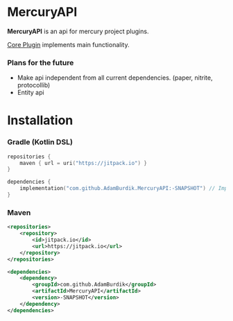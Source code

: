 # MercuryAPI
**MercuryAPI** is an api for mercury project plugins.

[Core Plugin](https://github.com/AdamBurdik/MercuryCorePlugin) implements main functionality. 

### Plans for the future
- Make api independent from all current dependencies. (paper, nitrite, protocollib)
- Entity api

# Installation
### Gradle (Kotlin DSL)
```kotlin
repositories {
    maven { url = uri("https://jitpack.io") }
}

dependencies {
    implementation("com.github.AdamBurdik.MercuryAPI:-SNAPSHOT") // Implements newest commit
}
```

### Maven
```xml
<repositories>
    <repository>
        <id>jitpack.io</id>
        <url>https://jitpack.io</url>
    </repository>
</repositories>

<dependencies>
    <dependency>
        <groupId>com.github.AdamBurdik</groupId>
        <artifactId>MercuryAPI</artifactId>
        <version>-SNAPSHOT</version>
    </dependency>
</dependencies>
```